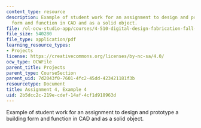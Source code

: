 ```yaml
---
content_type: resource
description: Example of student work for an assignment to design and prototype a building
  form and function in CAD and as a solid object.
file: /ol-ocw-studio-app/courses/4-510-digital-design-fabrication-fall-2008/2b5dcc2c219ecdef14af4cf1d918963d_assn4_example4.pdf
file_size: 540280
file_type: application/pdf
learning_resource_types:
- Projects
license: https://creativecommons.org/licenses/by-nc-sa/4.0/
ocw_type: OCWFile
parent_title: Projects
parent_type: CourseSection
parent_uid: 7d2043f0-7601-4fc2-45dd-423421181f3b
resourcetype: Document
title: Assignment 4, Example 4
uid: 2b5dcc2c-219e-cdef-14af-4cf1d918963d
---
```

Example of student work for an assignment to design and prototype a building form and function in CAD and as a solid object.